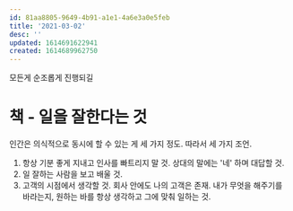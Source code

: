 ```yaml
---
id: 81aa8805-9649-4b91-a1e1-4a6e3a0e5feb
title: '2021-03-02'
desc: ''
updated: 1614691622941
created: 1614689962750
---
```


모든게 순조롭게 진행되길

# 책 - 일을 잘한다는 것
인간은 의식적으로 동시에 할 수 있는 게 세 가지 정도. 
따라서 세 가지 조언.
1. 항상 기분 좋게 지내고 인사를 빠트리지 말 것. 상대의 말에는 '네' 하며 대답할 것. 
2. 일 잘하는 사람을 보고 배울 것.
3. 고객의 시점에서 생각할 것. 회사 안에도 나의 고객은 존재. 내가 무엇을 해주기를 바라는지, 원하는 바를 항상 생각하고 그에 맞춰 일하는 것.

